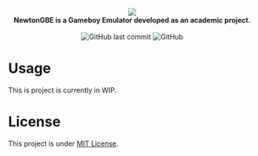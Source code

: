 <div align="center">
<img src="https://github.com/Davy133/NewtonGBE/assets/55928285/fdd5de3a-54b9-44ee-ab12-f557b91ffec5" /></br>
</div>

<div align="center">
<b>NewtonGBE is a Gameboy Emulator developed as an academic project.</b>
</div>
&nbsp;

<div align="center">
<img alt="GitHub last commit" src="https://img.shields.io/github/last-commit/Davy133/NewtonGBE">
<img alt="GitHub" src="https://img.shields.io/github/license/Davy133/NewtonGBE">
</div>

<div>
<h1>Usage</h1>
<p>This is project is currently in WIP.</p>
</div>
<div>
<h1>License</h1>
<p>This project is under <a href="https://github.com/Davy133/NewtonGBE/blob/main/LICENSE">MIT License</a>.</p>
</div>
